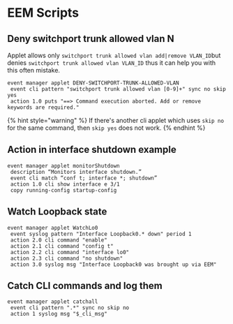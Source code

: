 # EEM Scripts

## Deny switchport trunk allowed vlan N

Applet allows only `switchport trunk allowed vlan add|remove VLAN_ID`but denies `switchport trunk allowed vlan VLAN_ID` thus it can help you with this often mistake.

```text
event manager applet DENY-SWITCHPORT-TRUNK-ALLOWED-VLAN
 event cli pattern "switchport trunk allowed vlan [0-9]+" sync no skip yes
 action 1.0 puts "==> Command execution aborted. Add or remove keywords are required."
```

{% hint style="warning" %}
If there's another cli applet which uses `skip no` for the same command, then `skip yes` does not work.
{% endhint %}

## Action in interface shutdown example

```text
event manager applet monitorShutdown
 description “Monitors interface shutdown.”
 event cli match “conf t; interface *; shutdown”
 action 1.0 cli show interface e 3/1
 copy running-config startup-config
```

## Watch Loopback state

```text
event manager applet WatchLo0
 event syslog pattern "Interface Loopback0.* down" period 1
 action 2.0 cli command "enable"
 action 2.1 cli command "config t"
 action 2.2 cli command "interface lo0"
 action 2.3 cli command "no shutdown"
 action 3.0 syslog msg "Interface Loopback0 was brought up via EEM"
```

## Catch CLI commands and log them

```text
event manager applet catchall
 event cli pattern ".*" sync no skip no
 action 1 syslog msg "$_cli_msg"
```

